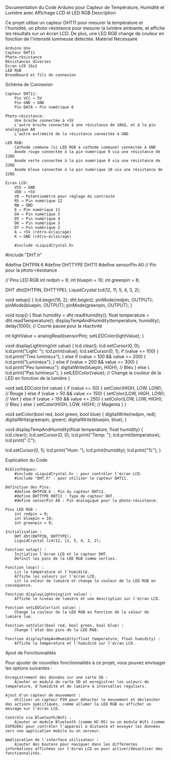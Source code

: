 Documentation du Code Arduino pour Capteur de Température, Humidité et Lumière avec Affichage LCD et LED RGB
Description

Ce projet utilise un capteur DHT11 pour mesurer la température et l'humidité, un photo-résistance pour mesurer la lumière ambiante, et affiche les résultats sur un écran LCD. De plus, une LED RGB change de couleur en fonction de l'intensité lumineuse détectée.
Matériel Nécessaire

    Arduino Uno
    Capteur DHT11
    Photo-résistance
    Résistances diverses
    Écran LCD 16x2
    LED RGB
    Breadboard et fils de connexion

Schéma de Connexion

    Capteur DHT11:
        Pin VCC → 5V
        Pin GND → GND
        Pin DATA → Pin numérique 6

    Photo-résistance:
        Une broche connectée à +5V
        L'autre broche connectée à une résistance de 10kΩ, et à la pin analogique A0
        L'autre extrémité de la résistance connectée à GND

    LED RGB:
        Cathode commune (si LED RGB à cathode commune) connectée à GND
        Anode rouge connectée à la pin numérique 9 via une résistance de 220Ω
        Anode verte connectée à la pin numérique 8 via une résistance de 220Ω
        Anode bleue connectée à la pin numérique 10 via une résistance de 220Ω

    Écran LCD:
        VSS → GND
        VDD → +5V
        V0 → Potentiomètre pour réglage du contraste
        RS → Pin numérique 12
        RW → GND
        E → Pin numérique 11
        D4 → Pin numérique 5
        D5 → Pin numérique 4
        D6 → Pin numérique 3
        D7 → Pin numérique 2
        A → +5V (rétro-éclairage)
        K → GND (rétro-éclairage)

        #include <LiquidCrystal.h>
#include "DHT.h"

#define DHTPIN 6
#define DHTTYPE DHT11
#define sensorPin A0 // Pin pour la photo-résistance

// Pins LED RGB
int redpin = 9;
int bluepin = 10;
int greenpin = 8;

DHT dht(DHTPIN, DHTTYPE);
LiquidCrystal lcd(12, 11, 5, 4, 3, 2);

void setup() {
  lcd.begin(16, 2);
  dht.begin();
  pinMode(redpin, OUTPUT);
  pinMode(bluepin, OUTPUT);
  pinMode(greenpin, OUTPUT);
}

void loop() {
  float humidity = dht.readHumidity();
  float temperature = dht.readTemperature();
  displayTempAndHumidity(temperature, humidity);
  delay(1000); // Courte pause pour la réactivité

  int lightValue = analogRead(sensorPin);
  setLEDColor(lightValue);
}

void displayLightning(int value) {
  lcd.clear();
  lcd.setCursor(0, 0);
  lcd.print("Light: ");
  lcd.print(value);
  lcd.setCursor(0, 1);
  if (value <= 100) {
    lcd.print("Tres lumineux");
  } else if (value > 100 && value <= 200) {
    lcd.print("Lumineux");
  } else if (value > 200 && value <= 300) {
    lcd.print("Peu lumineux");
    digitalWrite(bluepin, HIGH); // Bleu
  } else {
    lcd.print("Pas lumineux");
  }
  setLEDColor(value); // Change la couleur de la LED en fonction de la lumière
}

void setLEDColor(int value) {
  if (value <= 50) {
    setColor(HIGH, LOW, LOW); // Rouge
  } else if (value > 50 && value <= 150) {
    setColor(LOW, HIGH, LOW); // Vert
  } else if (value > 150 && value <= 250) {
    setColor(LOW, LOW, HIGH); // Bleu
  } else {
    setColor(HIGH, LOW, HIGH); // Magenta
  }
}

void setColor(bool red, bool green, bool blue) {
  digitalWrite(redpin, red);
  digitalWrite(greenpin, green);
  digitalWrite(bluepin, blue);
}

void displayTempAndHumidity(float temperature, float humidity) {
  lcd.clear();
  lcd.setCursor(0, 0);
  lcd.print("Temp: ");
  lcd.print(temperature);
  lcd.print(" C");

  lcd.setCursor(0, 1);
  lcd.print("Hum: ");
  lcd.print(humidity);
  lcd.print("%");
}

Explication du Code

    Bibliothèques:
        #include <LiquidCrystal.h> : pour contrôler l'écran LCD.
        #include "DHT.h" : pour utiliser le capteur DHT11.

    Définition des Pins:
        #define DHTPIN 6 : Pin du capteur DHT11.
        #define DHTTYPE DHT11 : Type de capteur DHT.
        #define sensorPin A0 : Pin analogique pour la photo-résistance.

    Pins LED RGB :
        int redpin = 9;
        int bluepin = 10;
        int greenpin = 8;

    Initialisation :
        DHT dht(DHTPIN, DHTTYPE);
        LiquidCrystal lcd(12, 11, 5, 4, 3, 2);

    Fonction setup() :
        Initialise l'écran LCD et le capteur DHT.
        Définit les pins de la LED RGB comme sorties.

    Fonction loop() :
        Lit la température et l'humidité.
        Affiche les valeurs sur l'écran LCD.
        Lit la valeur de lumière et change la couleur de la LED RGB en conséquence.

    Fonction displayLightning(int value) :
        Affiche le niveau de lumière et une description sur l'écran LCD.

    Fonction setLEDColor(int value) :
        Change la couleur de la LED RGB en fonction de la valeur de lumière lue.

    Fonction setColor(bool red, bool green, bool blue) :
        Change l'état des pins de la LED RGB.

    Fonction displayTempAndHumidity(float temperature, float humidity) :
        Affiche la température et l'humidité sur l'écran LCD.

Ajout de Fonctionnalités

Pour ajouter de nouvelles fonctionnalités à ce projet, vous pouvez envisager les options suivantes :

    Enregistrement des données sur une carte SD :
        Ajouter un module de carte SD et enregistrer les valeurs de température, d'humidité et de lumière à intervalles réguliers.

    Ajout d'un capteur de mouvement :
        Utiliser un capteur PIR pour détecter le mouvement et déclencher des actions spécifiques, comme allumer la LED RGB ou afficher un message sur l'écran LCD.

    Contrôle via Bluetooth/WiFi :
        Ajouter un module Bluetooth (comme HC-05) ou un module WiFi (comme ESP8266) pour contrôler l'appareil à distance et envoyer les données vers une application mobile ou un serveur.

    Amélioration de l'interface utilisateur :
        Ajouter des boutons pour naviguer dans les différentes informations affichées sur l'écran LCD ou pour activer/désactiver des fonctionnalités.
